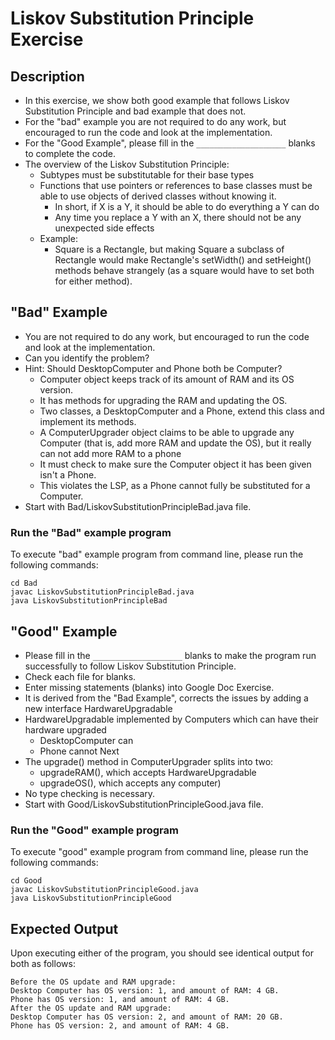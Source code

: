 # Liskov Substitution Principle Exercise

## Description
* In this exercise, we show both good example that follows Liskov Substitution Principle and bad example that does not.
* For the "bad" example you are not required to do any work, but encouraged to run the code and look at the
implementation.
* For the "Good Example", please fill in the `____________________` blanks to complete the code.
* The overview of the Liskov Substitution Principle:
  * Subtypes must be substitutable for their base types
  * Functions that use pointers or references to base classes must be able to use objects of derived classes without
  knowing it.
    * In short, if X is a Y, it should be able to do everything a Y can do
    * Any time you replace a Y with an X, there should not be any unexpected side effects
  * Example:
    * Square is a Rectangle, but making Square a subclass of Rectangle would make Rectangle's setWidth() and setHeight()
    methods behave strangely (as a square would have to set both for either method).

## "Bad" Example
* You are not required to do any work, but encouraged to run the code and look at the implementation.
* Can you identify the problem?
* Hint: Should DesktopComputer and Phone both be Computer?
  * Computer object keeps track of its amount of RAM and its OS version.
  * It has methods for upgrading the RAM and updating the OS.
  * Two classes, a DesktopComputer and a Phone, extend this class and implement its methods.
  * A ComputerUpgrader object claims to be able to upgrade any Computer (that is, add more RAM and update the OS), but
  it really can not add more RAM to a phone
  * It must check to make sure the Computer object it has been given isn't a Phone. 
  * This violates the LSP, as a Phone cannot fully be substituted for a Computer.
* Start with Bad/LiskovSubstitutionPrincipleBad.java file.

### Run the "Bad" example program
To execute "bad" example program from command line, please run the following commands:

```
cd Bad
javac LiskovSubstitutionPrincipleBad.java
java LiskovSubstitutionPrincipleBad
```

## "Good" Example
* Please fill in the `____________________`  blanks to make the program run successfully to follow Liskov Substitution
Principle.
* Check each file for blanks.
* Enter missing statements (blanks) into Google Doc Exercise.
* It is derived from the "Bad Example", corrects the issues by adding a new interface HardwareUpgradable
* HardwareUpgradable implemented by Computers which can have their hardware upgraded
  * DesktopComputer can
  * Phone cannot Next
* The upgrade() method in ComputerUpgrader splits into two:
  * upgradeRAM(), which accepts HardwareUpgradable
  * upgradeOS(), which accepts any computer)
* No type checking is necessary.
* Start with Good/LiskovSubstitutionPrincipleGood.java file.
    
### Run the "Good" example program
To execute "good" example program from command line, please run the following commands:

```
cd Good
javac LiskovSubstitutionPrincipleGood.java
java LiskovSubstitutionPrincipleGood
```

## Expected Output
Upon executing either of the program, you should see identical output for both as follows:

```
Before the OS update and RAM upgrade: 
Desktop Computer has OS version: 1, and amount of RAM: 4 GB.
Phone has OS version: 1, and amount of RAM: 4 GB.
After the OS update and RAM upgrade: 
Desktop Computer has OS version: 2, and amount of RAM: 20 GB.
Phone has OS version: 2, and amount of RAM: 4 GB.
```
